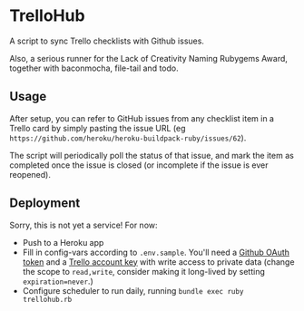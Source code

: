 # TrelloHub

A script to sync Trello checklists with Github issues.

Also, a serious runner for the Lack of Creativity Naming Rubygems Award, together with baconmocha, file-tail and todo.


## Usage

After setup, you can refer to GitHub issues from any checklist item in a Trello card by simply pasting the issue URL (eg `https://github.com/heroku/heroku-buildpack-ruby/issues/62`).

The script will periodically poll the status of that issue, and mark the item as completed once the issue is closed (or incomplete if the issue is ever reopened).


## Deployment

Sorry, this is not yet a service! For now:

  - Push to a Heroku app
  - Fill in config-vars according to `.env.sample`. You'll need a [Github OAuth token](https://help.github.com/articles/creating-an-oauth-token-for-command-line-use) and a [Trello account key](https://trello.com/1/appKey/generate) with write access to private data (change the scope to `read,write`, consider making it long-lived by setting `expiration=never`.)
  - Configure scheduler to run daily, running `bundle exec ruby trellohub.rb`
